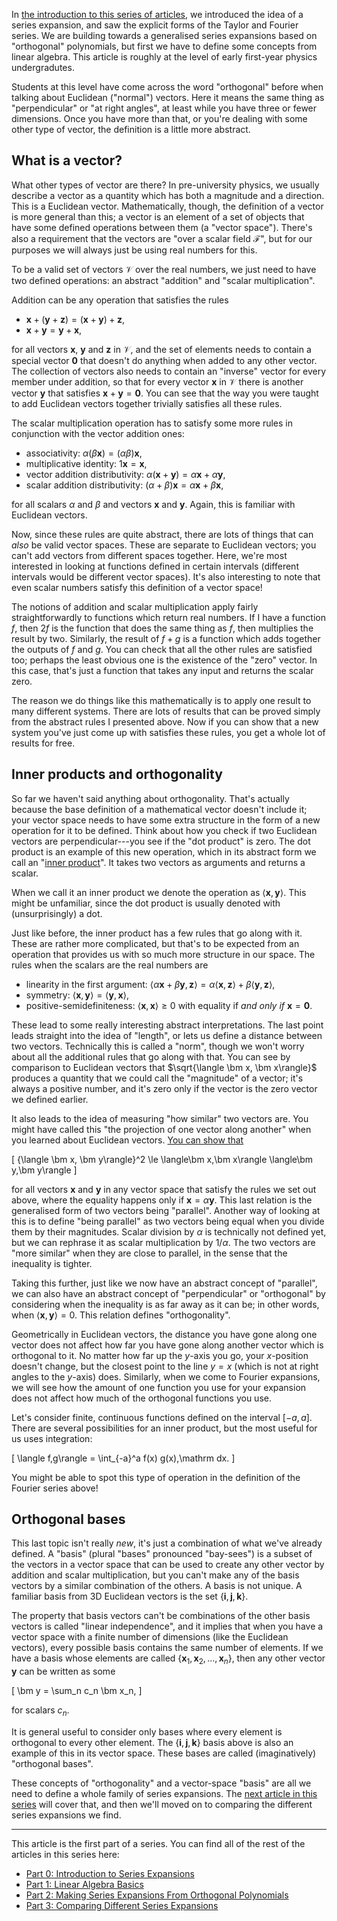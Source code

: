 In [the introduction to this series of articles][part0], we introduced the idea
of a series expansion, and saw the explicit forms of the Taylor and Fourier
series.  We are building towards a generalised series expansions based on
"orthogonal" polynomials, but first we have to define some concepts from linear
algebra.  This article is roughly at the level of early first-year physics
undergradutes.

Students at this level have come across the word "orthogonal" before when
talking about Euclidean ("normal") vectors.  Here it means the same thing as
"perpendicular" or "at right angles", at least while you have three or fewer
dimensions.  Once you have more than that, or you're dealing with some other
type of vector, the definition is a little more abstract.


## What is a vector?

What other types of vector are there?  In pre-university physics, we usually
describe a vector as a quantity which has both a magnitude and a direction.
This is a Euclidean vector.  Mathematically, though, the definition of a vector
is more general than this; a vector is an element of a set of objects that have
some defined operations between them (a "vector space").  There's also a
requirement that the vectors are "over a scalar field $`\mathcal F`$", but for
our purposes we will always just be using real numbers for this.

To be a valid set of vectors $`\mathcal V`$ over the real numbers, we just need
to have two defined operations: an abstract "addition" and "scalar
multiplication".

Addition can be any operation that satisfies the rules

- $`\bm x + (\bm y + \bm z) = (\bm x + \bm y) + \bm z`$,
- $`\bm x + \bm y = \bm y + \bm x`$,

for all vectors $`\bm x`$, $`\bm y`$ and $`\bm z`$ in $`\mathcal V`$, and the
set of elements needs to contain a special vector $`\bm 0`$ that doesn't do
anything when added to any other vector.  The collection of vectors also needs
to contain an "inverse" vector for every member under addition, so that for
every vector $`\bm x`$ in $`\mathcal V`$ there is another vector $`\bm y`$ that
satisfies $`\bm x + \bm y = \bm 0`$.  You can see that the way you were
taught to add Euclidean vectors together trivially satisfies all these rules.

The scalar multiplication operation has to satisfy some more rules in
conjunction with the vector addition ones:

- associativity: $`\alpha (\beta\bm x) = (\alpha\beta) \bm x`$,
- multiplicative identity: $`1\bm x = \bm x`$,
- vector addition distributivity: $`\alpha (\bm x + \bm y) = \alpha\bm x + \alpha \bm y`$,
- scalar addition distributivity: $`(\alpha + \beta)\bm x = \alpha\bm x + \beta\bm x`$,

for all scalars $`\alpha`$ and $`\beta`$ and vectors $`\bm x`$ and $`\bm y`$.
Again, this is familiar with Euclidean vectors.

Now, since these rules are quite abstract, there are lots of things that can
_also_ be valid vector spaces.  These are separate to Euclidean vectors; you
can't add vectors from different spaces together.  Here, we're most interested
in looking at functions defined in certain intervals (different intervals would
be different vector spaces).  It's also interesting to note that even scalar
numbers satisfy this definition of a vector space!

The notions of addition and scalar multiplication apply fairly straightforwardly
to functions which return real numbers.  If I have a function $`f`$, then $`2f`$
is the function that does the same thing as $`f`$, then multiplies the result by
two.  Similarly, the result of $`f + g`$ is a function which adds together the
outputs of $`f`$ and $`g`$.  You can check that all the other rules are
satisfied too; perhaps the least obvious one is the existence of the "zero"
vector.  In this case, that's just a function that takes any input and returns
the scalar zero.

The reason we do things like this mathematically is to apply one result to many
different systems.  There are lots of results that can be proved simply from the
abstract rules I presented above.  Now if you can show that a new system you've
just come up with satisfies these rules, you get a whole lot of results for
free.


## Inner products and orthogonality

So far we haven't said anything about orthogonality.  That's actually because
the base definition of a mathematical vector doesn't include it; your vector
space needs to have some extra structure in the form of a new operation for it
to be defined.  Think about how you check if two Euclidean vectors are
perpendicular---you see if the "dot product" is zero.  The dot product is an
example of this new operation, which in its abstract form we call an "[inner
product][inner-product]".  It takes two vectors as arguments and returns a
scalar.

When we call it an inner product we denote the operation as
$`\langle \bm x, \bm y\rangle`$.  This might be unfamiliar, since the dot
product is usually denoted with (unsurprisingly) a dot.

Just like before, the inner product has a few rules that go along with it.
These are rather more complicated, but that's to be expected from an operation
that provides us with so much more structure in our space.  The rules when the
scalars are the real numbers are

- linearity in the first argument:
  $`\langle \alpha\bm x + \beta\bm y, \bm z\rangle
  = \alpha\langle\bm x,\bm z\rangle + \beta\langle\bm y,\bm z\rangle`$,
- symmetry: $`\langle \bm x, \bm y\rangle = \langle \bm y, \bm x\rangle`$,
- positive-semidefiniteness: $`\langle\bm x, \bm x\rangle \ge 0`$ with
  equality if _and only if_ $`\bm x = \bm0`$.

These lead to some really interesting abstract interpretations.  The last point
leads straight into the idea of "length", or lets us define a distance between
two vectors.  Technically this is called a "norm", though we won't worry about
all the additional rules that go along with that.  You can see by comparison to
Euclidean vectors that $`\sqrt{\langle \bm x, \bm x\rangle}`$ produces a
quantity that we could call the "magnitude" of a vector; it's always a positive
number, and it's zero only if the vector is the zero vector we defined earlier.

It also leads to the idea of measuring "how similar" two vectors are.  You might
have called this "the projection of one vector along another" when you learned
about Euclidean vectors.  [You can show that][cauchy-schwarz]

\[
    {\langle \bm x, \bm y\rangle}^2
    \le \langle\bm x,\bm x\rangle \langle\bm y,\bm y\rangle
\]

for all vectors $`\bm x`$ and $`\bm y`$ in any vector space that satisfy the
rules we set out above, where the equality happens only if
$`\bm x = \alpha\bm y`$.  This last relation is the generalised form of two
vectors being "parallel".  Another way of looking at this is to define "being
parallel" as two vectors being equal when you divide them by their magnitudes.
Scalar division by $`\alpha`$ is technically not defined yet, but
we can rephrase it as scalar multiplication by $`1/\alpha`$.  The two vectors
are "more similar" when they are close to parallel, in the sense that the
inequality is tighter.

Taking this further, just like we now have an abstract concept of "parallel", we
can also have an abstract concept of "perpendicular" or "orthogonal" by
considering when the inequality is as far away as it can be; in other words,
when $`\langle\bm x, \bm y\rangle = 0`$.  This relation defines "orthogonality".

Geometrically in Euclidean vectors, the distance you have gone along one vector
does not affect how far you have gone along another vector which is orthogonal
to it.  No matter how far up the $`y`$-axis you go, your $`x`$-position doesn't
change, but the closest point to the line $`y = x`$ (which is not at right
angles to the $`y`$-axis) does. Similarly, when we come to Fourier expansions,
we will see how the amount of one function you use for your expansion does not
affect how much of the orthogonal functions you use.

Let's consider finite, continuous functions defined on the interval $`[-a, a]`$.
There are several possibilities for an inner product, but the most useful for us
uses integration:

\[
    \langle f,g\rangle = \int_{-a}^a f(x) g(x)\,\mathrm dx.
\]

You might be able to spot this type of operation in the definition of the
Fourier series above!


## Orthogonal bases

This last topic isn't really _new_, it's just a combination of what we've
already defined.  A "basis" (plural "bases" pronounced "bay-sees") is a
subset of the vectors in a vector space that can be used to create any
other vector by addition and scalar multiplication, but you can't make any of
the basis vectors by a similar combination of the others.  A basis is not
unique.  A familiar basis from 3D Euclidean vectors is the set
$`\{\bm i,\,\bm j,\,\bm k\}`$.

The property that basis vectors can't be combinations of the other basis vectors
is called "linear independence", and it implies that when you have a vector
space with a finite number of dimensions (like the Euclidean vectors), every
possible basis contains the same number of elements.  If we have a basis whose
elements are called $`\{\bm x_1,\,\bm x_2,\,\dotsc,\,\bm x_n\}`$, then any other
vector $`\bm y`$ can be written as some

\[
    \bm y = \sum_n c_n \bm x_n,
\]

for scalars $`c_n`$.

It is general useful to consider only bases where every element is orthogonal to
every other element.  The $`\{\bm i,\,\bm j,\,\bm k\}`$ basis above is also an
example of this in its vector space.  These bases are called (imaginatively)
"orthogonal bases".

These concepts of "orthogonality" and a vector-space "basis" are all we need to
define a whole family of series expansions.  The [next article in this
series][part2] will cover that, and then we'll moved on to comparing the
different series expansions we find.

[inner-product]: https://en.wikipedia.org/wiki/Inner_product_space
[cauchy-schwarz]: https://en.wikipedia.org/wiki/Cauchy%E2%80%93Schwarz_inequality

---

This article is the first part of a series.  You can find all of the rest of
the articles in this series here:

- [Part 0: Introduction to Series Expansions][part0]
- [Part 1: Linear Algebra Basics][part1]
- [Part 2: Making Series Expansions From Orthogonal Polynomials][part2]
- [Part 3: Comparing Different Series Expansions][part3]

[part0]: ${article_404ffd}
[part1]: ${article_080743}
[part2]: ${article_ce0047}
[part3]: ${article_a02a84}
